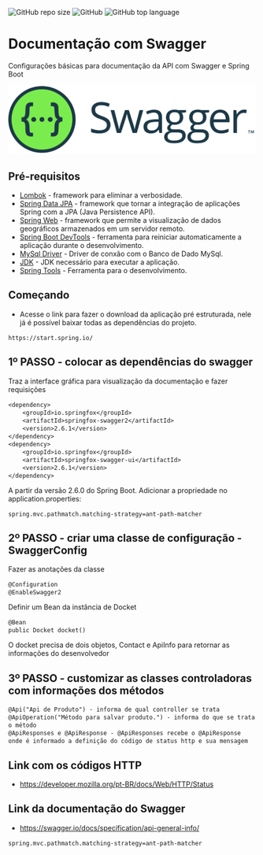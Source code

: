 ![GitHub repo size](https://img.shields.io/github/repo-size/JaimeDevS/api-crud-springboot?style=plastic)
![GitHub](https://img.shields.io/github/license/JaimeDevS/api-crud-springboot?style=plastic)
![GitHub top language](https://img.shields.io/github/languages/top/JaimeDevS/api-crud-springboot?style=plastic)

# Documentação com Swagger

Configurações básicas para documentação da API com Swagger e Spring Boot

![swagger](https://github.com/JaimeMS/JaimeMS/blob/main/img/swagger.png) 

## Pré-requisitos

* [Lombok](https://projectlombok.org/setup/maven "Lombok")  - framework para eliminar a verbosidade.
* [Spring Data JPA](https://spring.io/projects/spring-data-jpa "JPA")  - framework que tornar a integração de aplicações Spring com a JPA (Java Persistence API).  
* [Spring Web](https://mvnrepository.com/artifact/org.springframework/spring-web "Spring Web]")  - framework que permite a visualização de dados geográficos armazenados em um servidor remoto.
* [Spring Boot DevTools](https://docs.spring.io/spring-boot/docs/1.5.16.RELEASE/reference/html/using-boot-devtools.html "Docker hub")  - ferramenta para reiniciar automaticamente a aplicação durante o desenvolvimento.
* [MySql Driver](https://spring.io/guides/gs/accessing-data-mysql/ "MySql") - Driver de conxão com o Banco de Dado MySql.
* [JDK](https://www.oracle.com/br/java/technologies/downloads/#java17) - JDK necessário para executar a aplicação.
* [Spring Tools](https://spring.io/tools) - Ferramenta para o desenvolvimento.

## Começando
- Acesse o link para fazer o download da aplicação pré estruturada, nele já é possível baixar todas as dependências do projeto.
```
https://start.spring.io/
```

## 1º PASSO - colocar as dependências do swagger
Traz a interface gráfica para visualização da documentação e fazer requisições
```
<dependency>
	<groupId>io.springfox</groupId>
	<artifactId>springfox-swagger2</artifactId>
	<version>2.6.1</version>	
</dependency>
<dependency>
	<groupId>io.springfox</groupId>
	<artifactId>springfox-swagger-ui</artifactId>
	<version>2.6.1</version>
</dependency>
```
A partir da versão 2.6.0 do Spring Boot.
Adicionar a propriedade no application.properties:
```
spring.mvc.pathmatch.matching-strategy=ant-path-matcher
```

## 2º PASSO - criar uma classe de configuração - SwaggerConfig
Fazer as anotações da classe
```
@Configuration
@EnableSwagger2
```
Definir um Bean da instância de Docket
```
@Bean
public Docket docket()
```
O docket precisa de dois objetos, Contact e ApiInfo para retornar as informações do desenvolvedor


## 3º PASSO - customizar as classes controladoras com informações dos métodos
```
@Api("Api de Produto") - informa de qual controller se trata
@ApiOperation("Método para salvar produto.") - informa do que se trata o método
@ApiResponses e @ApiResponse - @ApiResponses recebe o @ApiResponse onde é informado a definição do código de status http e sua mensagem
```

## Link com os códigos HTTP
- https://developer.mozilla.org/pt-BR/docs/Web/HTTP/Status

## Link da documentação do Swagger
- https://swagger.io/docs/specification/api-general-info/
```
spring.mvc.pathmatch.matching-strategy=ant-path-matcher
```
